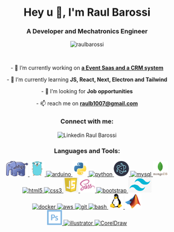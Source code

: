 <h1 align="center">Hey u 👋, I'm Raul Barossi</h1>
<h3 align="center">A Developer and Mechatronics Engineer</h3>

<p align="center"> 
  <img src="https://komarev.com/ghpvc/?username=raulbarossi&label=Views&color=000000&style=plastic" alt="raulbarossi" /> 
</p>
<br>

<p align="center"> 
- 🔭 I’m currently working on <strong><a href="https://github.com/nrtsoftware/Artani">a Event Saas and a CRM system</a></strong></p>
<p align="center">
- 🌱 I’m currently learning <strong>JS, React, Next, Electron and Tailwind</strong></p>
<p align="center">
- 🤝 I’m looking for <strong>Job opportunities</strong></p>
<p align="center">
- 📫 reach me on <strong><a href="mailto:raulb1007@gmail.com">raulb1007@gmail.com</a></strong></p>

<h3 align="center">Connect with me:</h3>
<p align="center" style="text-decoration:none">
  <a  href="https://linkedin.com/in/raulbarossi" style="text-decoration:none">
    <img align="center"  src="https://upload.wikimedia.org/wikipedia/commons/thumb/c/c9/Linkedin.svg/1200px-Linkedin.svg.png" alt="Linkedin Raul Barossi" height="40" width="auto"/>
  </a>
</p>

<h3 align="center">Languages and Tools:</h3>

<p align="center"> 
  <a href="https://www.php.net" target="_blank" rel="noreferrer"> 
    <img src="./src/PHP%20elefante.svg" alt="php" width="auto" height="40"/> 
  </a>
  <a href="https://golang.org" target="_blank" rel="noreferrer"> 
    <img src="https://raw.githubusercontent.com/devicons/devicon/master/icons/go/go-original.svg" alt="go" width="auto" height="40"/> 
  </a> 
  <a href="https://www.arduino.cc/" target="_blank" rel="noreferrer"> 
    <img src="https://cdn.worldvectorlogo.com/logos/arduino-1.svg" alt="arduino" width="auto" height="40"/> 
  </a>
  <a href="https://www.python.org" target="_blank" rel="noreferrer"> 
    <img src="https://raw.githubusercontent.com/devicons/devicon/master/icons/python/python-original.svg" alt="python" width="auto" height="40"/> 
  </a> 
  <a href="https://react.dev/" target="_blank" rel="noreferrer"> 
    <img src="https://upload.wikimedia.org/wikipedia/commons/thumb/a/a7/React-icon.svg/2300px-React-icon.svg.png" alt="python" width="auto" height="40"/> 
  </a> 
  <a href="https://www.electronjs.org/" target="_blank" rel="noreferrer"> 
    <img src="./src//Electron.svg" alt="sass" width="auto" height="40"/> 
  </a>
  <a href="https://www.mysql.com/" target="_blank" rel="noreferrer"> 
    <img src="https://raw.githubusercontent.com/Raulbarossi/RaulBarossi/df4f9a4939b393bdf91be61bd602bf1ca1e1d1de/src/MySQL.svg" alt="mysql" width="auto" height="40"/> 
  </a>
  <a href="https://www.mongodb.com/" target="_blank" rel="noreferrer"> 
    <img src="https://raw.githubusercontent.com/devicons/devicon/master/icons/mongodb/mongodb-original-wordmark.svg" alt="mongodb" width="auto" height="40"/> 
  </a>
  
  <br>

  <a href="https://www.w3schools.com/html/" target="_blank" rel="noreferrer"> 
    <img src="https://static.cdnlogo.com/logos/h/84/html.svg" alt="html5" width="auto" height="40"/> 
  </a>
  <a href="https://www.w3schools.com/css/" target="_blank" rel="noreferrer"> 
    <img src="https://static.cdnlogo.com/logos/c/18/css.svg" alt="css3" width="auto" height="40"/> 
  </a>
  <a href="https://www.w3schools.com/js/" target="_blank" rel="noreferrer"> 
    <img src="./src/js.png" alt="javascript" width="auto" height="40"/> 
  </a>
  <a href="https://sass-lang.com" target="_blank" rel="noreferrer"> 
    <img src="https://raw.githubusercontent.com/devicons/devicon/master/icons/sass/sass-original.svg" alt="sass" width="auto" height="40"/> 
  </a>
  <a href="https://getbootstrap.com" target="_blank" rel="noreferrer"> 
    <img src="https://upload.wikimedia.org/wikipedia/commons/b/b2/Bootstrap_logo.svg" alt="bootstrap" width="auto" height="40"/> 
  </a>
  <a href="https://tailwindcss.com/" target="_blank" rel="noreferrer"> 
    <img src="./src/Tailwind.png" alt="bulma" width="auto" height="40"/> 
  </a>

  <br>
   
  <a href="https://www.docker.com/" target="_blank" rel="noreferrer"> 
    <img src="https://raw.githubusercontent.com/Raulbarossi/RaulBarossi/28351e659ef34a1bd03522b38175d51c9dbc580c/src/Docker.svg" alt="docker" width="auto" height="40"/> 
  </a>
  <a href="https://aws.amazon.com" target="_blank" rel="noreferrer"> 
    <img src="https://a0.awsstatic.com/libra-css/images/logos/aws_smile-header-desktop-en-white_59x35.png" alt="aws" width="auto" height="35"/> 
  </a>
  <a href="https://git-scm.com/" target="_blank" rel="noreferrer"> 
    <img src="https://www.vectorlogo.zone/logos/git-scm/git-scm-icon.svg" alt="git" width="auto" height="40"/> 
  </a> 
  <a href="https://www.gnu.org/software/bash/" target="_blank" rel="noreferrer"> 
    <img src="./src/Bash.svg" alt="bash" width="auto" height="40"/> 
  </a> 
  <a href="https://www.linux.org/" target="_blaok" rel="noreferrer"> 
    <img fill="white" src="https://raw.githubusercontent.com/Raulbarossi/RaulBarossi/ab05396168d6f6fc1b7ed9c087749a28ff3016ca/src/Linux.svg" alt="linux" width="auto" height="40"/> 
  </a>
  </a> 
  <a href="https://www.mathworks.com/" target="_blank" rel="noreferrer"> 
    <img src="https://raw.githubusercontent.com/Raulbarossi/RaulBarossi/3bb4708ad5e9efbec1d9a0d3047f8eb129aaf112/src/Matlab.svg" alt="matlab" width="auto" height="40"/> 
  </a>
  
  <br>

  <a href="https://www.photoshop.com/en" target="_blank" rel="noreferrer"> 
    <img src="https://raw.githubusercontent.com/devicons/devicon/master/icons/photoshop/photoshop-line.svg" alt="Photoshop" width="auto" height="40"/> 
  </a> 
  <a href="https://www.adobe.com/in/products/illustrator.html" target="_blank" rel="noreferrer"> 
    <img src="https://www.vectorlogo.zone/logos/adobe_illustrator/adobe_illustrator-icon.svg" alt="illustrator" width="auto" height="40"/> 
  </a>
  <a href="https://www.coreldraw.com/" target="_blank" rel="noreferrer"> 
    <img src="https://seeklogo.com/images/C/coreldraw-2019-logo-0B7C036A0A-seeklogo.com.png" alt="CorelDraw" width="auto" height="40"/> 
  </a>
</p>
